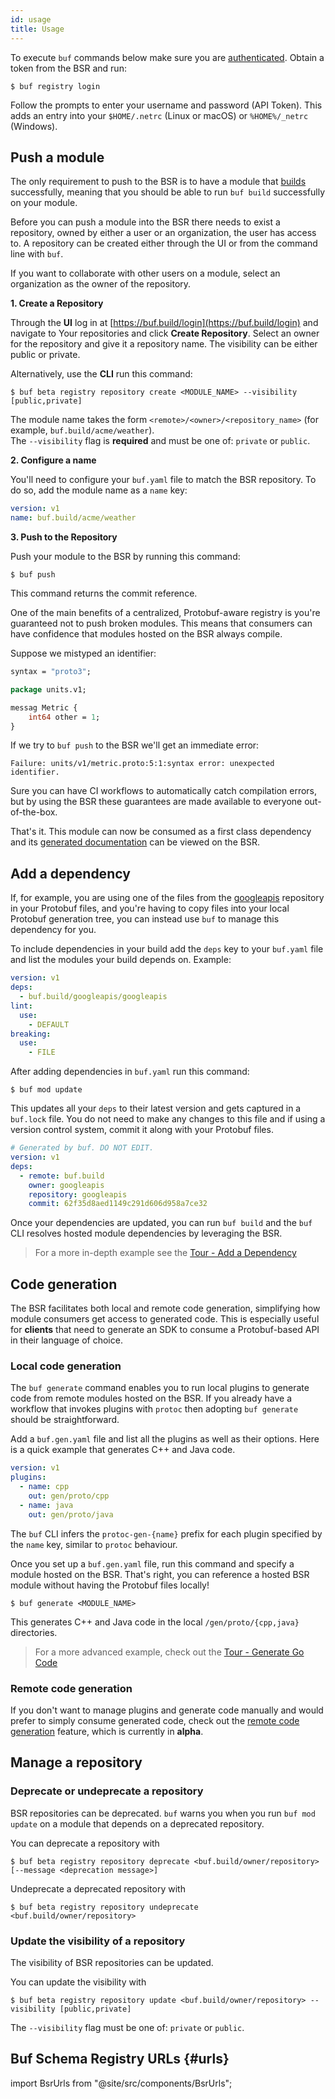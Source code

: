 ```yaml
---
id: usage
title: Usage
---
```


To execute `buf` commands below make sure you are
[authenticated](../bsr/authentication.md). Obtain a token from the BSR and run:

```terminal
$ buf registry login
```

Follow the prompts to enter your username and password (API Token). This adds an
entry into your `$HOME/.netrc` (Linux or macOS) or `%HOME%/_netrc` (Windows).

## Push a module

The only requirement to push to the BSR is to have a module that
[builds](../build/usage.md) successfully, meaning that you should be able to run
`buf build` successfully on your module.

Before you can push a module into the BSR there needs to exist a repository,
owned by either a user or an organization, the user has access to. A repository
can be created either through the UI or from the command line with `buf`.

If you want to collaborate with other users on a module, select an organization
as the owner of the repository.

**1. Create a Repository**

Through the **UI** log in at [https://buf.build/login](https://buf.build/login)
and navigate to Your repositories and click **Create Repository**. Select an
owner for the repository and give it a repository name. The visibility can be
either public or private.

Alternatively, use the **CLI** run this command:

```terminal
$ buf beta registry repository create <MODULE_NAME> --visibility [public,private]
```

The module name takes the form `<remote>/<owner>/<repository_name>` (for
example, `buf.build/acme/weather`).<br/> The `--visibility` flag is **required**
and must be one of: `private` or `public`.

**2. Configure a name**

You'll need to configure your `buf.yaml` file to match the BSR repository. To do
so, add the module name as a `name` key:

```yaml title=buf.yaml {2}
version: v1
name: buf.build/acme/weather
```

**3. Push to the Repository**

Push your module to the BSR by running this command:

```terminal
$ buf push
```

This command returns the commit reference.

One of the main benefits of a centralized, Protobuf-aware registry is you're
guaranteed not to push broken modules. This means that consumers can have
confidence that modules hosted on the BSR always compile.

Suppose we mistyped an identifier:

```proto {5}
syntax = "proto3";

package units.v1;

messag Metric {
    int64 other = 1;
}
```

If we try to `buf push` to the BSR we'll get an immediate error:

```
Failure: units/v1/metric.proto:5:1:syntax error: unexpected identifier.
```

Sure you can have CI workflows to automatically catch compilation errors, but by
using the BSR these guarantees are made available to everyone out-of-the-box.

That's it. This module can now be consumed as a first class dependency and its
[generated documentation](documentation.md) can be viewed on the BSR.

## Add a dependency

If, for example, you are using one of the files from the
[googleapis](https://github.com/googleapis/googleapis) repository in your
Protobuf files, and you're having to copy files into your local Protobuf
generation tree, you can instead use `buf` to manage this dependency for you.

To include dependencies in your build add the `deps` key to your `buf.yaml` file
and list the modules your build depends on. Example:

```yaml title=buf.yaml {2,3}
version: v1
deps:
  - buf.build/googleapis/googleapis
lint:
  use:
    - DEFAULT
breaking:
  use:
    - FILE
```

After adding dependencies in `buf.yaml` run this command:

```terminal
$ buf mod update
```

This updates all your `deps` to their latest version and gets captured in a
`buf.lock` file. You do not need to make any changes to this file and if using a
version control system, commit it along with your Protobuf files.

```yaml title=buf.lock
# Generated by buf. DO NOT EDIT.
version: v1
deps:
  - remote: buf.build
    owner: googleapis
    repository: googleapis
    commit: 62f35d8aed1149c291d606d958a7ce32
```

Once your dependencies are updated, you can run `buf build` and the `buf` CLI
resolves hosted module dependencies by leveraging the BSR.

> For a more in-depth example see the
> [Tour - Add a Dependency](../tour/add-a-dependency.md)

## Code generation

The BSR facilitates both local and remote code generation, simplifying how
module consumers get access to generated code. This is especially useful for
**clients** that need to generate an SDK to consume a Protobuf-based API in
their language of choice.

### Local code generation

The `buf generate` command enables you to run local plugins to generate code
from remote modules hosted on the BSR. If you already have a workflow that
invokes plugins with `protoc` then adopting `buf generate` should be
straightforward.

Add a `buf.gen.yaml` file and list all the plugins as well as their options.
Here is a quick example that generates C++ and Java code.

```yaml title=buf.gen.yaml
version: v1
plugins:
  - name: cpp
    out: gen/proto/cpp
  - name: java
    out: gen/proto/java
```

The `buf` CLI infers the `protoc-gen-{name}` prefix for each plugin specified by
the `name` key, similar to `protoc` behaviour.

Once you set up a `buf.gen.yaml` file, run this command and specify a module
hosted on the BSR. That's right, you can reference a hosted BSR module without
having the Protobuf files locally!

```terminal
$ buf generate <MODULE_NAME>
```

This generates C++ and Java code in the local `/gen/proto/{cpp,java}`
directories.

> For a more advanced example, check out the
> [Tour - Generate Go Code](../tour/generate-go-code.md)

### Remote code generation

If you don't want to manage plugins and generate code manually and would prefer
to simply consume generated code, check out the
[remote code generation](remote-generation/overview.md) feature, which is
currently in **alpha**.

## Manage a repository

### Deprecate or undeprecate a repository

BSR repositories can be deprecated. `buf` warns you when you run
`buf mod update` on a module that depends on a deprecated repository.

You can deprecate a repository with

```terminal
$ buf beta registry repository deprecate <buf.build/owner/repository> [--message <deprecation message>]
```

Undeprecate a deprecated repository with

```terminal
$ buf beta registry repository undeprecate <buf.build/owner/repository>
```

### Update the visibility of a repository

The visibility of BSR repositories can be updated.

You can update the visibility with

```terminal
$ buf beta registry repository update <buf.build/owner/repository> --visibility [public,private]
```

The `--visibility` flag must be one of: `private` or `public`.

## Buf Schema Registry URLs {#urls}

import BsrUrls from "@site/src/components/BsrUrls";

<BsrUrls />
